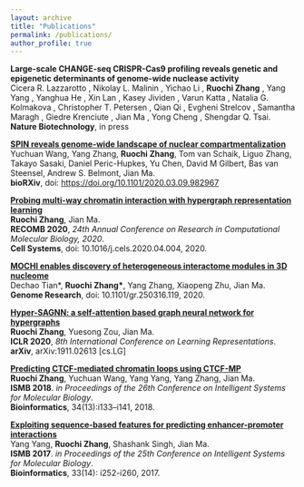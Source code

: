 ```yaml
---
layout: archive
title: "Publications"
permalink: /publications/
author_profile: true
---
```


<b>Large-scale CHANGE-seq CRISPR-Cas9 profiling reveals genetic and epigenetic determinants of genome-wide nuclease activity</b><br>
Cicera R. Lazzarotto , Nikolay L. Malinin , Yichao Li , <b>Ruochi Zhang</b> , Yang Yang , Yanghua He , Xin Lan , Kasey Jividen , Varun Katta , Natalia G. Kolmakova , Christopher T. Petersen , Qian Qi , Evgheni Strelcov , Samantha Maragh , Giedre Krenciute , Jian Ma , Yong Cheng , Shengdar Q. Tsai. <br>
<b>Nature Biotechnology</b>, in press <br>

<b>[SPIN reveals genome-wide landscape of nuclear compartmentalization](https://www.biorxiv.org/content/10.1101/2020.03.09.982967v1)</b><br>
Yuchuan Wang, Yang Zhang, <b>Ruochi Zhang</b>, Tom van Schaik, Liguo Zhang, Takayo Sasaki, Daniel Peric-Hupkes, Yu Chen, David M Gilbert, Bas van Steensel, Andrew S. Belmont, Jian Ma. <br>
<b>bioRXiv</b>, doi: https://doi.org/10.1101/2020.03.09.982967 <br>

<b>[Probing multi-way chromatin interaction with hypergraph representation learning](https://ruochiz.github.io/publication/matcha)</b><br>
<b>Ruochi Zhang</b>, Jian Ma. <br>
<b>RECOMB 2020</b>, <i>24th Annual Conference on Research in Computational Molecular Biology, 2020</i>. <br>
<b>Cell Systems</b>, doi: 10.1016/j.cels.2020.04.004, 2020.<br>

<b>[MOCHI enables discovery of heterogeneous interactome modules in 3D nucleome](https://ruochiz.github.io/publication/mochi)</b><br>
Dechao Tian\*, <b>Ruochi Zhang\*</b>, Yang Zhang, Xiaopeng Zhu, Jian Ma. <br>
<b>Genome Research</b>, doi: 10.1101/gr.250316.119, 2020.<br>

<b>[Hyper-SAGNN: a self-attention based graph neural network for hypergraphs](https://ruochiz.github.io/publication/hypersagnn)</b><br>
<b>Ruochi Zhang</b>, Yuesong Zou, Jian Ma. <br>
<b>ICLR 2020</b>, <i>8th International Conference on Learning Representations</i>. <br>
<b>arXiv</b>, arXiv:1911.02613 [cs.LG]

<b>[Predicting CTCF-mediated chromatin loops using CTCF-MP](https://ruochiz.github.io/publication/CTCFMP)</b> <br> 
<b>Ruochi Zhang</b>, Yuchuan Wang, Yang Yang, Yang Zhang, Jian Ma.<br> 
<b>ISMB 2018</b>. <i>in Proceedings of the 26th Conference on Intelligent Systems for Molecular Biology</i>. <br> 
<b>Bioinformatics</b>, 34(13):i133–i141, 2018.


<b>[Exploiting sequence-based features for predicting enhancer-promoter interactions](https://ruochiz.github.io/publication/PEP)</b> <br>
Yang Yang, <b>Ruochi Zhang</b>, Shashank Singh, Jian Ma.<br> 
<b>ISMB 2017</b>. <i>in Proceedings of the 25th Conference on Intelligent Systems for Molecular Biology</i>. <br> 
<b>Bioinformatics</b>, 33(14): i252-i260, 2017.